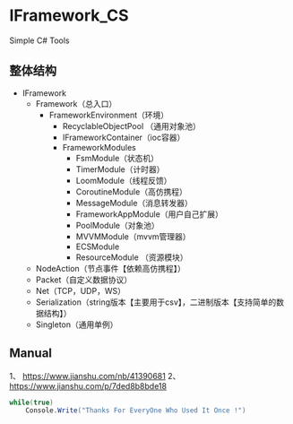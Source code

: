 # IFramework_CS
Simple  C# Tools

## 整体结构
* IFramework
  * Framework（总入口）
    * FrameworkEnvironment（环境）
      * RecyclableObjectPool （通用对象池）
      * IFrameworkContainer（ioc容器）
      * FrameworkModules
        * FsmModule（状态机）
        * TimerModule（计时器）
        * LoomModule（线程反馈）
        * CoroutineModule（高仿携程）
        * MessageModule（消息转发器）
        * FrameworkAppModule（用户自己扩展）
        * PoolModule（对象池）
        * MVVMModule（mvvm管理器）
        * ECSModule
        * ResourceModule （资源模块）
  * NodeAction（节点事件【依赖高仿携程】）
  * Packet（自定义数据协议）
  * Net（TCP，UDP，WS）
  * Serialization（string版本【主要用于csv】，二进制版本【支持简单的数据结构】）
  * Singleton（通用单例）


## Manual
1、 https://www.jianshu.com/nb/41390681
2、 https://www.jianshu.com/p/7ded8b8bde18



``` csharp
while(true)
    Console.Write("Thanks For EveryOne Who Used It Once !")
```
